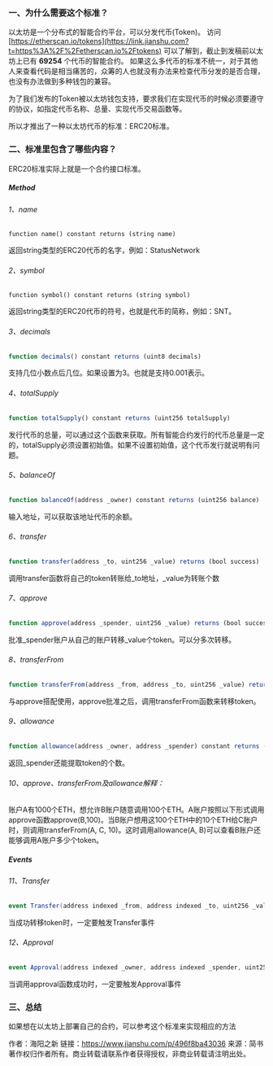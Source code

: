 ### 一、为什么需要这个标准？

以太坊是一个分布式的智能合约平台，可以分发代币(Token)。
 访问 [https://etherscan.io/tokens](https://link.jianshu.com?t=https%3A%2F%2Fetherscan.io%2Ftokens) 可以了解到，截止到发稿前以太坊上已有  **69254** 个代币的智能合约。
 如果这么多代币的标准不统一，对于其他人来查看代码是相当痛苦的，众筹的人也就没有办法来检查代币分发的是否合理，也没有办法做到多种钱包的兼容。

为了我们发布的Token被以太坊钱包支持，要求我们在实现代币的时候必须要遵守的协议，如指定代币名称、总量、实现代币交易函数等。

所以才推出了一种以太坊代币的标准：ERC20标准。

### 二、标准里包含了哪些内容？

ERC20标准实际上就是一个合约接口标准。

##### Method

###### 1、name

```tsx
function name() constant returns (string name) 
```

返回string类型的ERC20代币的名字，例如：StatusNetwork

###### 2、symbol

```tsx
function symbol() constant returns (string symbol)
```

返回string类型的ERC20代币的符号，也就是代币的简称，例如：SNT。

###### 3、decimals

```jsx
function decimals() constant returns (uint8 decimals)
```

支持几位小数点后几位。如果设置为3。也就是支持0.001表示。

###### 4、totalSupply

```jsx
function totalSupply() constant returns (uint256 totalSupply)
```

发行代币的总量，可以通过这个函数来获取。所有智能合约发行的代币总量是一定的，totalSupply必须设置初始值。如果不设置初始值，这个代币发行就说明有问题。

###### 5、balanceOf

```jsx
function balanceOf(address _owner) constant returns (uint256 balance)
```

输入地址，可以获取该地址代币的余额。

###### 6、transfer

```jsx
function transfer(address _to, uint256 _value) returns (bool success)
```

调用transfer函数将自己的token转账给_to地址，_value为转账个数

###### 7、approve



```jsx
function approve(address _spender, uint256 _value) returns (bool success)
```

批准_spender账户从自己的账户转移_value个token。可以分多次转移。

###### 8、transferFrom

```jsx
function transferFrom(address _from, address _to, uint256 _value) returns (bool success)
```

与approve搭配使用，approve批准之后，调用transferFrom函数来转移token。

###### 9、allowance

```jsx
function allowance(address _owner, address _spender) constant returns (uint256 remaining)
```

返回_spender还能提取token的个数。

###### 10、approve、transferFrom及allowance解释：

账户A有1000个ETH，想允许B账户随意调用100个ETH。A账户按照以下形式调用approve函数approve(B,100)。当B账户想用这100个ETH中的10个ETH给C账户时，则调用transferFrom(A, C, 10)。这时调用allowance(A, B)可以查看B账户还能够调用A账户多少个token。

##### Events

###### 11、Transfer

```csharp
event Transfer(address indexed _from, address indexed _to, uint256 _value)
```

当成功转移token时，一定要触发Transfer事件

###### 12、Approval

```csharp
event Approval(address indexed _owner, address indexed _spender, uint256 _value)
```

当调用approval函数成功时，一定要触发Approval事件

### 三、总结

如果想在以太坊上部署自己的合约，可以参考这个标准来实现相应的方法



作者：海阳之新
链接：https://www.jianshu.com/p/496f8ba43036
来源：简书
著作权归作者所有。商业转载请联系作者获得授权，非商业转载请注明出处。

